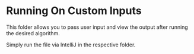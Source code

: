# Running On Custom Inputs

This folder allows you to pass user input and view the output after running the desired algorithm.

Simply run the file via IntelliJ in the respective folder.